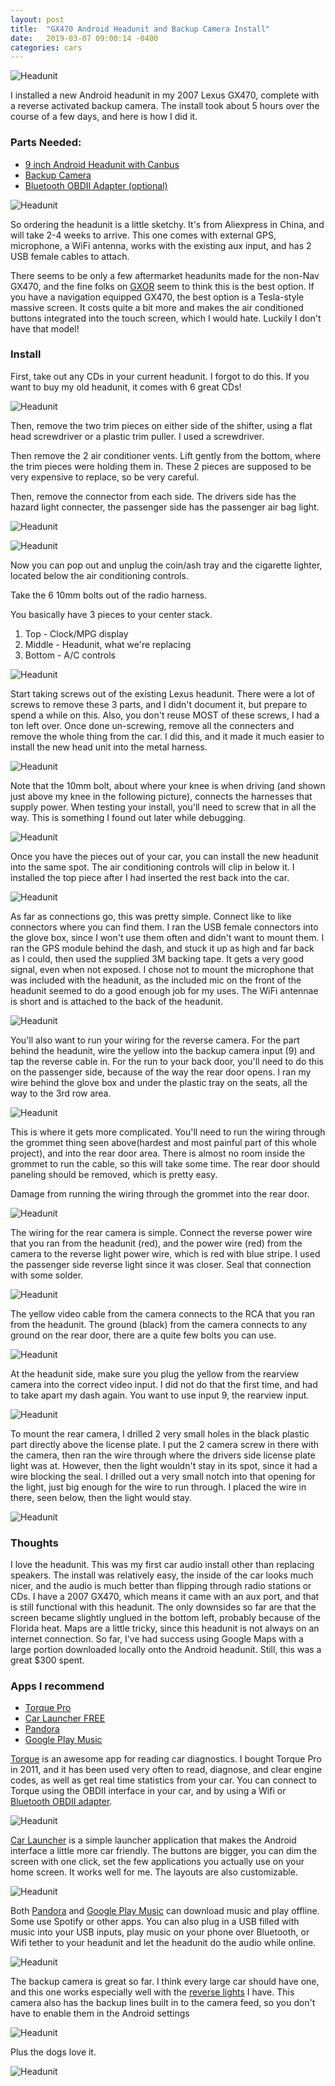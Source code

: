 ```yaml
---
layout: post
title:  "GX470 Android Headunit and Backup Camera Install"
date:   2019-03-07 09:00:14 -0400
categories: cars
---
```


![Headunit](/images/lexus/headunit/backup.jpg)

I installed a new Android headunit in my 2007 Lexus GX470, complete with a reverse activated backup camera. The install took about 5 hours over the course of a few days, and here is how I did it.


### Parts Needed:
* [9 inch Android Headunit with Canbus](https://www.aliexpress.com/item/9-inch-car-radio-for-Toyota-Prado-120-2004-2009-Quadcore-Android-6-0-car/32801839608.html?spm=2114.search0104.3.24.5edff7d9xxAsrB&ws_ab_test=searchweb0_0,searchweb201602_1_10065_10068_10130_10890_10547_319_10546_317_10548_10545_10696_453_10084_454_10083_433_10618_10307_537_536_10902_10059_10884_10887_321_322_10103,searchweb201603_6,ppcSwitch_0&algo_expid=c0b5c1d2-1f43-48c9-8027-ff2257719e95-3&algo_pvid=c0b5c1d2-1f43-48c9-8027-ff2257719e95&transAbTest=ae803_5)
* [Backup Camera](https://amzn.to/2XJWMnt)
* [Bluetooth OBDII Adapter (optional)](https://amzn.to/2EL3NLR)

![Headunit](/images/lexus/headunit/parts.jpg)

So ordering the headunit is a little sketchy. It's from Aliexpress in China, and will take 2-4 weeks to arrive. This one comes with external GPS, microphone, a WiFi antenna, works with the existing aux input, and has 2 USB female cables to attach.

There seems to be only a few aftermarket headunits made for the non-Nav GX470, and the fine folks on [GXOR](https://www.facebook.com/groups/LexusGXOR) seem to think this is the best option. If you have a navigation equipped GX470, the best option is a Tesla-style massive screen. It costs quite a bit more and makes the air conditioned buttons integrated into the touch screen, which I would hate. Luckily I don't have that model!

### Install
First, take out any CDs in your current headunit. I forgot to do this. If you want to buy my old headunit, it comes with 6 great CDs!

![Headunit](/images/lexus/headunit/remove_air.jpg)

Then, remove the two trim pieces on either side of the shifter, using a flat head screwdriver or a plastic trim puller. I used a screwdriver.

Then remove the 2 air conditioner vents. Lift gently from the bottom, where the trim pieces were holding them in. These 2 pieces are supposed to be very expensive to replace, so be very careful.

Then, remove the connector from each side. The drivers side has the hazard light connecter, the passenger side has the passenger air bag light.

![Headunit](/images/lexus/headunit/left_air.jpg)

![Headunit](/images/lexus/headunit/right_air.jpg)

Now you can pop out and unplug the coin/ash tray and the cigarette lighter, located below the air conditioning controls.

Take the 6 10mm bolts out of the radio harness.

You basically have 3 pieces to your center stack.
1. Top - Clock/MPG display
2. Middle - Headunit, what we're replacing
3. Bottom - A/C controls

![Headunit](/images/lexus/headunit/screws.jpg)

Start taking screws out of the existing Lexus headunit. There were a lot of screws to remove these 3 parts, and I didn't document it, but prepare to spend a while on this. Also, you don't reuse MOST of these screws, I had a ton left over. Once done un-screwing, remove all the connecters and remove the whole thing from the car. I did this, and it made it much easier to install the new head unit into the metal harness.

![Headunit](/images/lexus/headunit/removed.jpg)

Note that the 10mm bolt, about where your knee is when driving (and shown just above my knee in the following picture), connects the harnesses that supply power. When testing your install, you'll need to screw that in all the way. This is something I found out later while debugging.

![Headunit](/images/lexus/headunit/10mm.jpg)

Once you have the pieces out of your car, you can install the new headunit into the same spot. The air conditioning controls will clip in below it. I installed the top piece after I had inserted the rest back into the car.

![Headunit](/images/lexus/headunit/schematic.jpg)

As far as connections go, this was pretty simple. Connect like to like connectors where you can find them. I ran the USB female connectors into the glove box, since I won't use them often and didn't want to mount them. I ran the GPS module behind the dash, and stuck it up as high and far back as I could, then used the supplied 3M backing tape. It gets a very good signal, even when not exposed. I chose not to mount the microphone that was included with the headunit, as the included mic on the front of the headunit seemed to do a good enough job for my uses. The WiFi antennae is short and is attached to the back of the headunit.

![Headunit](/images/lexus/headunit/chrome.jpg)

You'll also want to run your wiring for the reverse camera. For the part behind the headunit, wire the yellow into the backup camera input (9) and tap the reverse cable in. For the run to your back door, you'll need to do this on the passenger side, because of the way the rear door opens. I ran my wire behind the glove box and under the plastic tray on the seats, all the way to the 3rd row area.

![Headunit](/images/lexus/headunit/grommet.jpg)

This is where it gets more complicated. You'll need to run the wiring through the grommet thing seen above(hardest and most painful part of this whole project), and into the rear door area. There is almost no room inside the grommet to run the cable, so this will take some time. The rear door should paneling should be removed, which is pretty easy.

Damage from running the wiring through the grommet into the rear door.

![Headunit](/images/lexus/headunit/damage.jpg)

The wiring for the rear camera is simple. Connect the reverse power wire that you ran from the headunit (red), and the power wire (red) from the camera to the reverse light power wire, which is red with blue stripe. I used the passenger side reverse light since it was closer. Seal that connection with some solder.

![Headunit](/images/lexus/headunit/camera_wiring.jpg)

The yellow video cable from the camera connects to the RCA that you ran from the headunit. The ground (black) from the camera connects to any ground on the rear door, there are a quite few bolts you can use.

![Headunit](/images/lexus/headunit/installed.jpg)

At the headunit side, make sure you plug the yellow from the rearview camera into the correct video input. I did not do that the first time, and had to take apart my dash again. You want to use input 9, the rearview input.

![Headunit](/images/lexus/headunit/camera.jpg)

To mount the rear camera, I drilled 2 very small holes in the black plastic part directly above the license plate. I put the 2 camera screw in there with the camera, then ran the wire through where the drivers side license plate light was at. However, then the light wouldn't stay in its spot, since it had a wire blocking the seal. I drilled out a very small notch into that opening for the light, just big enough for the wire to run through. I placed the wire in there, seen below, then the light would stay.

![Headunit](/images/lexus/headunit/wire.jpg)

### Thoughts

I love the headunit. This was my first car audio install other than replacing speakers. The install was relatively easy, the inside of the car looks much nicer, and the audio is much better than flipping through radio stations or CDs. I have a 2007 GX470, which means it came with an aux port, and that is still functional with this headunit. The only downsides so far are that the screen became slightly unglued in the bottom left, probably because of the Florida heat. Maps are a little tricky, since this headunit is not always on an internet connection. So far, I've had success using Google Maps with a large portion downloaded locally onto the Android headunit. Still, this was a great $300 spent.

### Apps I recommend
* [Torque Pro](https://play.google.com/store/apps/details?id=org.prowl.torque)
* [Car Launcher FREE](https://play.google.com/store/apps/details?id=com.autolauncher.motorcar.free)
* [Pandora](https://play.google.com/store/apps/details?id=com.pandora.android)
* [Google Play Music](https://play.google.com/store/apps/details?id=com.google.android.music)

[Torque](https://play.google.com/store/apps/details?id=org.prowl.torque) is an awesome app for reading car diagnostics. I bought Torque Pro in 2011, and it has been used very often to read, diagnose, and clear engine codes, as well as get real time statistics from your car. You can connect to Torque using the OBDII interface in your car, and by using a Wifi or [Bluetooth OBDII adapter](https://amzn.to/2EL3NLR).

![Headunit](/images/lexus/headunit/torque.jpg)

[Car Launcher](https://play.google.com/store/apps/details?id=com.autolauncher.motorcar.free) is a simple launcher application that makes the Android interface a little more car friendly. The buttons are bigger, you can dim the screen with one click, set the few applications you actually use on your home screen. It works well for me. The layouts are also customizable. 

![Headunit](/images/lexus/headunit/launcher.jpg)

Both [Pandora](https://play.google.com/store/apps/details?id=com.pandora.android) and [Google Play Music](https://play.google.com/store/apps/details?id=com.google.android.music) can download music and play offline. Some use Spotify or other apps. You can also plug in a USB filled with music into your USB inputs, play music on your phone over Bluetooth, or Wifi tether to your headunit and let the headunit do the audio while online.

![Headunit](/images/lexus/headunit/bt.jpg)

The backup camera is great so far. I think every large car should have one, and this one works especially well with the [reverse lights](https://amzn.to/2SWAmN5) I have. This camera also has the backup lines built in to the camera feed, so you don't have to enable them in the Android settings

![Headunit](/images/lexus/headunit/backup.jpg)

Plus the dogs love it.

![Headunit](/images/lexus/headunit/dogtax.jpg)
